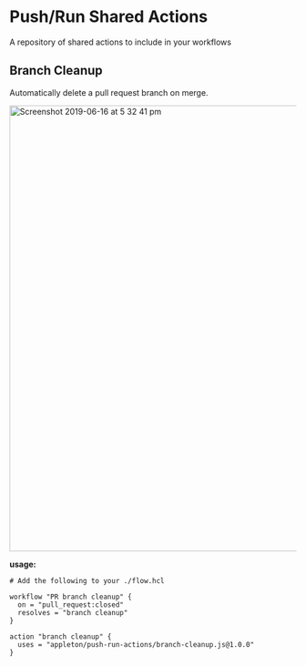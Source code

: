 # Push/Run Shared Actions

A repository of shared actions to include in your workflows

## Branch Cleanup

Automatically delete a pull request branch on merge.

<img width="783" alt="Screenshot 2019-06-16 at 5 32 41 pm" src="https://user-images.githubusercontent.com/241576/59566789-d10a1280-905c-11e9-860d-1d4148cdcf07.png">

**usage:**

```hcl
# Add the following to your ./flow.hcl

workflow "PR branch cleanup" {
  on = "pull_request:closed"
  resolves = "branch cleanup"
}

action "branch cleanup" {
  uses = "appleton/push-run-actions/branch-cleanup.js@1.0.0"
}
```
